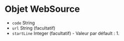 # Objet WebSource

* `code` String
* `url` String (facultatif)
* `startLine` Integer (facultatif) - Valeur par défault : 1.
